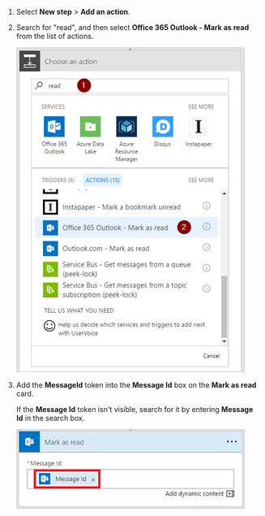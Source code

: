 1. Select **New step** > **Add an action**.
2. Search for "read", and then select **Office 365 Outlook - Mark as read** from the list of actions.
   
     ![mark as read](media/email-triggers/email-triggers-5.png)
3. Add the **MessageId** token into the **Message Id** box on the **Mark as read** card.
   
     If the **Message Id** token isn't visible, search for it by entering **Message Id** in the search box.
   
      ![message id](media/email-triggers/email-triggers-6.png)

